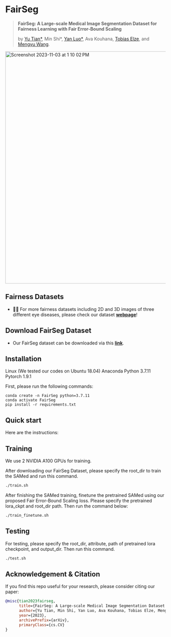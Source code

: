 # FairSeg
> **FairSeg: A Large-scale Medical Image Segmentation Dataset for Fairness Learning with Fair Error-Bound Scaling**
>
> by [Yu Tian*](https://yutianyt.com/), Min Shi*, [Yan Luo*](https://luoyan407.github.io/), Ava Kouhana, [Tobias Elze](http://www.tobias-elze.de/), and [Mengyu Wang](https://ophai.hms.harvard.edu/team/dr-wang/).
>
<img width="729" alt="Screenshot 2023-11-03 at 1 10 02 PM" src="https://github.com/Harvard-Ophthalmology-AI-Lab/FairSeg/assets/19222962/d3948ed8-1321-482f-8866-165d5a9ab2e4">


## Fairness Datasets

* :beers::beers: For more fairness datasets including 2D and 3D images of three different eye diseases, please check our dataset [**webpage**](https://ophai.hms.harvard.edu/datasets/)!

## Download FairSeg Dataset
* Our FairSeg dataset can be downloaded via this [**link**](https://drive.google.com/drive/folders/1tyhEhYHR88gFkVzLkJI4gE1BoOHoHdWZ?usp=sharing).

## Installation
Linux (We tested our codes on Ubuntu 18.04)
Anaconda
Python 3.7.11
Pytorch 1.9.1

First, please run the following commands:
```
conda create -n FairSeg python=3.7.11
conda activate FairSeg
pip install -r requirements.txt
```


## Quick start

Here are the instructions: 

## Training
We use 2 NVIDIA A100 GPUs for training.

After downloading our FairSeg Dataset, please specify the root_dir to train the SAMed and run this command.
```bash
./train.sh
```
After finishing the SAMed training, finetune the pretrained SAMed using our proposed Fair Error-Bound Scaling loss. Please specify the pretrained lora_ckpt and root_dir path. Then run the command below: 
```bash
./train_finetune.sh
```


## Testing

For testing, please specify the root_dir, attribute, path of pretrained lora checkpoint, and output_dir. Then run this command.
```bash
./test.sh
```
## Acknowledgement & Citation


If you find this repo useful for your research, please consider citing our paper:

```bibtex
@misc{tian2023fairseg,
      title={FairSeg: A Large-scale Medical Image Segmentation Dataset for Fairness Learning with Fair Error-Bound Scaling}, 
      author={Yu Tian, Min Shi, Yan Luo, Ava Kouhana, Tobias Elze, Mengyu Wang}
      year={2023},
      archivePrefix={arXiv},
      primaryClass={cs.CV}
}
